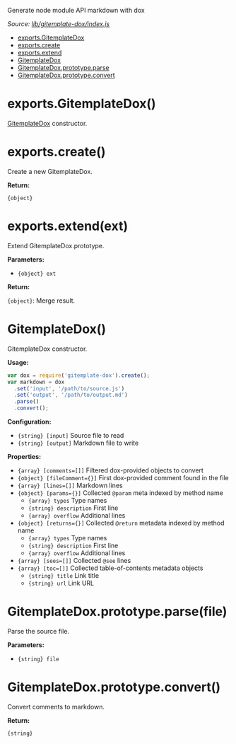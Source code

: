 Generate node module API markdown with dox

_Source: [lib/gitemplate-dox/index.js](../lib/gitemplate-dox/index.js)_

- [exports.GitemplateDox](#exportsgitemplatedox)
- [exports.create](#exportscreate)
- [exports.extend](#exportsextendext)
- [GitemplateDox](#gitemplatedox)
- [GitemplateDox.prototype.parse](#gitemplatedoxprototypeparsefile)
- [GitemplateDox.prototype.convert](#gitemplatedoxprototypeconvert)

# exports.GitemplateDox()

[GitemplateDox](#gitemplatedox) constructor.

# exports.create()

Create a new GitemplateDox.

**Return:**

`{object}`

# exports.extend(ext)

Extend GitemplateDox.prototype.

**Parameters:**

- `{object} ext`

**Return:**

`{object}`: Merge result.

# GitemplateDox()

GitemplateDox constructor.

**Usage:**

```js
var dox = require('gitemplate-dox').create();
var markdown = dox
  .set('input', '/path/to/source.js')
  .set('output', '/path/to/output.md')
  .parse()
  .convert();
```

**Configuration:**

- `{string} [input]` Source file to read
- `{string} [output]` Markdown file to write

**Properties:**

- `{array} [comments=[]]` Filtered dox-provided objects to convert
- `{object} [fileComment={}]` First dox-provided comment found in the file
- `{array} [lines=[]]` Markdown lines
- `{object} [params={}]` Collected `@param` meta indexed by method name
  - `{array} types` Type names
  - `{string} description` First line
  - `{array} overflow` Additional lines
- `{object} [returns={}]` Collected `@return` metadata indexed by method name
  - `{array} types` Type names
  - `{string} description` First line
  - `{array} overflow` Additional lines
- `{array} [sees=[]]` Collected `@see` lines
- `{array} [toc=[]]` Collected table-of-contents metadata objects
  - `{string} title` Link title
  - `{string} url` Link URL

# GitemplateDox.prototype.parse(file)

Parse the source file.

**Parameters:**

- `{string} file`

# GitemplateDox.prototype.convert()

Convert comments to markdown.

**Return:**

`{string}`
